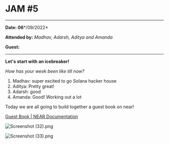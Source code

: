 # JAM #5

---

**Date: 06***/09/2022*

**Attended by:** *Madhav, Adarsh, Aditya and Amanda*

**Guest:** 

---

**Let's start with an icebreaker!** 

*How has your week been like till now?*

1. Madhav: super excited to go Solana hacker house
2. Aditya: Pretty great!
3. Adarsh: good
4. Amanda: Good! Working out a lot

Today we are all going to build together a guest book on near!

[Guest Book | NEAR Documentation](https://docs.near.org/tutorials/examples/guest-book)

![Screenshot (32).png](JAM%20#5%200abf47d42caa4c47819d8d905269e43d/Screenshot_(32).png)

![Screenshot (33).png](JAM%20#5%200abf47d42caa4c47819d8d905269e43d/Screenshot_(33).png)